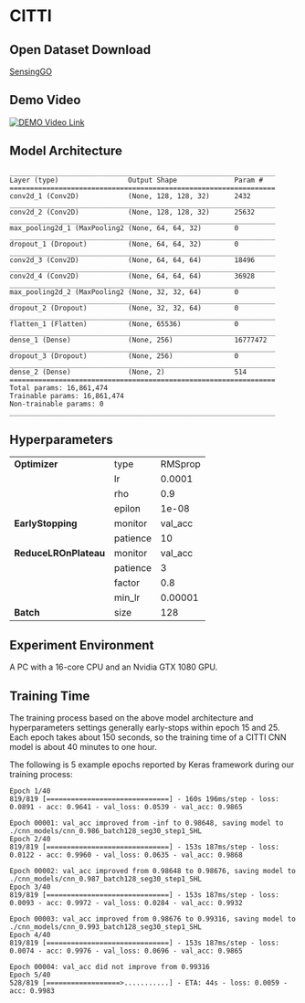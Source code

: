 # CITTI

## Open Dataset Download
[SensingGO](https://sensinggo.org/)

## Demo Video
[![DEMO Video Link](https://i.imgur.com/xcV3WAH.png)](https://youtu.be/RssWuITBI1A)

## Model Architecture

```
_________________________________________________________________
Layer (type)                 Output Shape              Param #   
=================================================================
conv2d_1 (Conv2D)            (None, 128, 128, 32)      2432      
_________________________________________________________________
conv2d_2 (Conv2D)            (None, 128, 128, 32)      25632     
_________________________________________________________________
max_pooling2d_1 (MaxPooling2 (None, 64, 64, 32)        0         
_________________________________________________________________
dropout_1 (Dropout)          (None, 64, 64, 32)        0         
_________________________________________________________________
conv2d_3 (Conv2D)            (None, 64, 64, 64)        18496     
_________________________________________________________________
conv2d_4 (Conv2D)            (None, 64, 64, 64)        36928     
_________________________________________________________________
max_pooling2d_2 (MaxPooling2 (None, 32, 32, 64)        0         
_________________________________________________________________
dropout_2 (Dropout)          (None, 32, 32, 64)        0         
_________________________________________________________________
flatten_1 (Flatten)          (None, 65536)             0         
_________________________________________________________________
dense_1 (Dense)              (None, 256)               16777472  
_________________________________________________________________
dropout_3 (Dropout)          (None, 256)               0         
_________________________________________________________________
dense_2 (Dense)              (None, 2)                 514       
=================================================================
Total params: 16,861,474
Trainable params: 16,861,474
Non-trainable params: 0
_________________________________________________________________
```

## Hyperparameters

<table>
    <tbody>
        <tr>
            <td><b>Optimizer</b></td>
            <td>type</td>
            <td>RMSprop</td>
        </tr>
        <tr>
            <td></td>
            <td>lr</td>
            <td>0.0001</td>
        </tr>
        <tr>
            <td></td>
            <td>rho</td>
            <td>0.9</td>
        </tr>
        <tr>
            <td></td>
            <td>epilon</td>
            <td>1e-08</td>
        </tr>
        <tr>
            <td><b>EarlyStopping</b></td>
            <td>monitor</td>
            <td>val_acc</td>
        </tr>
        <tr>
            <td></td>
            <td>patience</td>
            <td>10</td>
        </tr>
        <tr>
            <td><b>ReduceLROnPlateau</b></td>
            <td>monitor</td>
            <td>val_acc</td>
        </tr>
        <tr>
            <td></td>
            <td>patience</td>
            <td>3</td>
        </tr>
        <tr>
            <td></td>
            <td>factor</td>
            <td>0.8</td>
        </tr>
        <tr>
            <td></td>
            <td>min_lr</td>
            <td>0.00001</td>
        </tr>
        <tr>
            <td><b>Batch</b></td>
            <td>size</td>
            <td>128</td>
        </tr>
    </tbody>
</table>

## Experiment Environment
A PC with a 16-core CPU and an Nvidia GTX 1080 GPU.

## Training Time
The training process based on the above model architecture and hyperparameters settings generally early-stops within epoch 15 and 25. Each epoch takes about 150 seconds, so the training time of a CITTI CNN model is about 40 minutes to one hour.

The following is 5 example epochs reported by Keras framework during our training process:
```
Epoch 1/40
819/819 [==============================] - 160s 196ms/step - loss: 0.0891 - acc: 0.9641 - val_loss: 0.0539 - val_acc: 0.9865

Epoch 00001: val_acc improved from -inf to 0.98648, saving model to ./cnn_models/cnn_0.986_batch128_seg30_step1_SHL
Epoch 2/40
819/819 [==============================] - 153s 187ms/step - loss: 0.0122 - acc: 0.9960 - val_loss: 0.0635 - val_acc: 0.9868

Epoch 00002: val_acc improved from 0.98648 to 0.98676, saving model to ./cnn_models/cnn_0.987_batch128_seg30_step1_SHL
Epoch 3/40
819/819 [==============================] - 153s 187ms/step - loss: 0.0093 - acc: 0.9972 - val_loss: 0.0284 - val_acc: 0.9932

Epoch 00003: val_acc improved from 0.98676 to 0.99316, saving model to ./cnn_models/cnn_0.993_batch128_seg30_step1_SHL
Epoch 4/40
819/819 [==============================] - 153s 187ms/step - loss: 0.0074 - acc: 0.9976 - val_loss: 0.0696 - val_acc: 0.9865

Epoch 00004: val_acc did not improve from 0.99316
Epoch 5/40
528/819 [==================>...........] - ETA: 44s - loss: 0.0059 - acc: 0.9983
```
